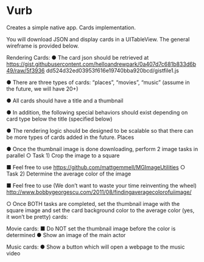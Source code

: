 # Vurb
Creates a simple native app. Cards implementation.

You will download JSON and display cards in a UITableView.
The general wireframe is provided below.

Rendering Cards:
● The card json should be retrieved at
https://gist.githubusercontent.com/helloandrewpark/0a407d7c681b833d6b49/raw/5f3936
dd524d32ed03953f616e19740bba920bcd/gistfile1.js

● There are three types of cards: “places”, “movies”, “music” (assume in the future, we will have 20+)

● All cards should have a title and a thumbnail

● In addition, the following special behaviors should exist depending on card type below
the title (specified below)

● The rendering logic should be designed to be scalable so that there can be more types
of cards added in the future.
  Places

● Once the thumbnail image is done downloading, perform 2 image tasks in parallel
○ Task 1) Crop the image to a square

■ Feel free to use  https://github.com/mattgemmell/MGImageUtilities
○ Task 2) Determine the average color of the image

■ Feel free to use (We don’t want to waste your time re­inventing the wheel)
http://www.bobbygeorgescu.com/2011/08/finding­average­color­of­uiimage/

○ Once BOTH tasks are completed, set the thumbnail image with the square image and set the card background color to the average color (yes, it won’t be pretty)
cards:

   Movie cards:
■ Do NOT set the thumbnail image before the color is determined
 ● Show an image of the main actor

Music cards:
● Show a button which will open a webpage to the music video
